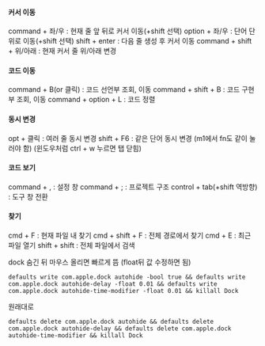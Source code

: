 #### 커서 이동
command + 좌/우 : 현재 줄 앞 뒤로 커서 이동(+shift 선택)
option + 좌/우 : 단어 단위로 이동(+shift 선택)
shift + enter : 다음 줄 생성 후 커서 이동
command + shift + 위/아래 : 현재 커서 줄 위/아래 변경

#### 코드 이동
command + B(or 클릭) : 코드 선언부 조회, 이동
command + shift + B : 코드 구현부 조회, 이동
command + option + L : 코드 정렬

#### 동시 변경
opt + 클릭 : 여러 줄 동시 변경
shift + F6 : 같은 단어 동시 변경 (m1에서 fn도 같이 눌러야 함) (윈도우처럼 ctrl + w 누르면 탭 닫힘)

#### 코드 보기
command + , : 설정 창
command + ; : 프로젝트 구조
control + tab(+shift 역방향) : 도구 창 전환

#### 찾기
cmd + F : 현재 파일 내 찾기
cmd + shift + F : 전체 경로에서 찾기
cmd + E : 최근 파일 열기
shift + shift : 전체 파일에서 검색


dock 숨긴 뒤 마우스 올리면 빠르게 뜸 (float뒤 값 수정하면 됨)
```shell
defaults write com.apple.dock autohide -bool true && defaults write com.apple.dock autohide-delay -float 0.01 && defaults write com.apple.dock autohide-time-modifier -float 0.01 && killall Dock
```
원래대로
```shell
defaults delete com.apple.dock autohide && defaults delete com.apple.dock autohide-delay && defaults delete com.apple.dock autohide-time-modifier && killall Dock
```
